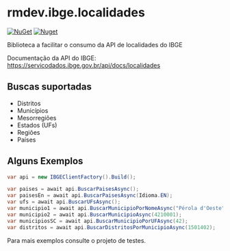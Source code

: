 # rmdev.ibge.localidades

[![NuGet](https://img.shields.io/nuget/v/rmdev.ibge.localidades.svg)](https://nuget.org/packages/rmdev.ibge.localidades)
[![Nuget](https://img.shields.io/nuget/dt/rmdev.ibge.localidades.svg)](https://nuget.org/packages/rmdev.ibge.localidades) 

Biblioteca a facilitar o consumo da API de localidades do IBGE

Documentação da API do IBGE: https://servicodados.ibge.gov.br/api/docs/localidades

## Buscas suportadas
- Distritos
- Municípios
- Mesorregiões
- Estados (UFs)
- Regiões
- Países

## Alguns Exemplos

```csharp
var api = new IBGEClientFactory().Build();

var paises = await api.BuscarPaisesAsync();
var paisesEn = await api.BuscarPaisesAsync(Idioma.EN);
var ufs = await api.BuscarUFsAsync();
var municipio1 = await api.BuscarMunicipioPorNomeAsync("Pérola d'Oeste");
var municipio2 = await api.BuscarMunicipioAsync(4210001);
var municipiosSC = await api.BuscarMunicipioPorUFAsync(42);
var distritos = await api.BuscarDistritosPorMunicipioAsync(1501402);
```

Para mais exemplos consulte o projeto de testes.